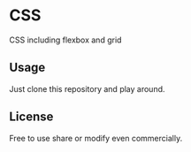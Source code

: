 # CSS
CSS including flexbox and grid

## Usage
Just clone this repository and play around.

## License
Free to use share or modify even commercially.
